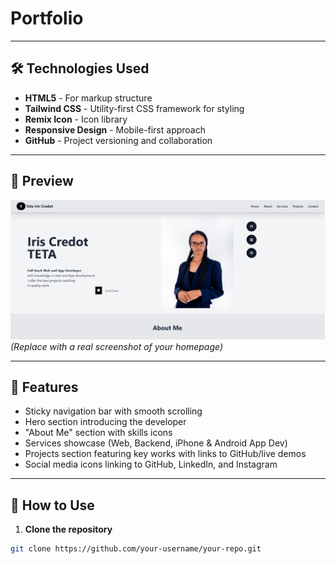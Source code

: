 # Portfolio
---

## 🛠️ Technologies Used

- **HTML5** - For markup structure  
- **Tailwind CSS** - Utility-first CSS framework for styling  
- **Remix Icon** - Icon library  
- **Responsive Design** - Mobile-first approach  
- **GitHub** - Project versioning and collaboration  

---

## 📸 Preview

![Portfolio Screenshot](./images/mine.PNG)  
*(Replace with a real screenshot of your homepage)*

---

## 🚀 Features

- Sticky navigation bar with smooth scrolling
- Hero section introducing the developer
- "About Me" section with skills icons
- Services showcase (Web, Backend, iPhone & Android App Dev)
- Projects section featuring key works with links to GitHub/live demos
- Social media icons linking to GitHub, LinkedIn, and Instagram

---

## 📂 How to Use

1. **Clone the repository**  
```bash
git clone https://github.com/your-username/your-repo.git



